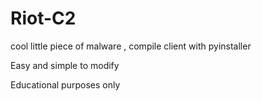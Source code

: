 # Riot-C2

cool little piece of malware , compile client with pyinstaller

Easy and simple to modify

Educational purposes only
